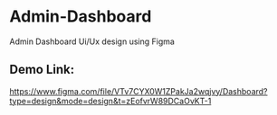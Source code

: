 # Admin-Dashboard
Admin Dashboard Ui/Ux design using Figma
## Demo Link:
https://www.figma.com/file/VTv7CYX0W1ZPakJa2wqjvy/Dashboard?type=design&mode=design&t=zEofvrW89DCaOvKT-1
